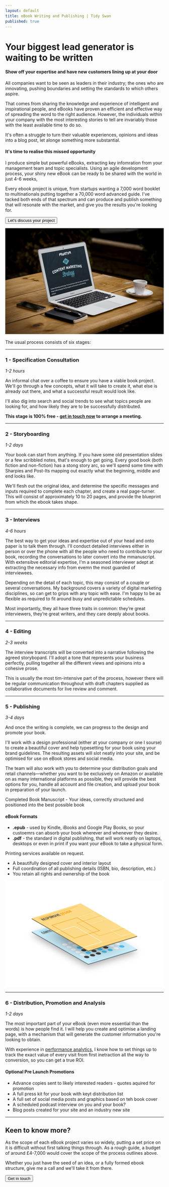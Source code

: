 ```yaml
---
layout: default
title: eBook Writing and Publishing | Tidy Swan
published: true
---
```

# Your biggest lead generator is waiting to be written

#### Show off your expertise and have new customers lining up at your door

All companies want to be seen as leaders in their industry; the ones who are innovating, pushing boundaries and setting the standards to which others aspire.

That comes from sharing the knowledge and experience of intelligent and inspirational people, and eBooks have proven an efficient and effective way of spreading the word to the right audience. However, the individuals within your company with the most interesting stories to tell are invariably those with the least available time to do so.

It's often a struggle to turn their valuable experiences, opinions and ideas into a blog post, let alonge something more substantial.

#### It's time to realise this missed opportunity

I produce simple but powerful eBooks, extracting key infomration from your management team and topic specialists. Using an agile development process, your shiny new eBook can be ready to be shared with the world in just 4-6 weeks,

Every ebook project is unique, from startups wanting a 7,000 word booklet to multinationals putting together a 70,000 word advanced guide. I've tacked both ends of that spectrum and can produce and publish something that will resonate with the market, and give you the results you're looking for.

<a href="/contact"><button class="button">Let's discuss your project</button></a>

![diy-content-marketing-strategy.jpg](/assets/img/diy-content-marketing-strategy.jpg)

The usual process consists of six stages:

---
### 1 - Specification Consultation
_1-2 hours_

An informal chat over a coffee to ensure you have a viable book project. We'll go through a few concepts, what it will take to create it, what else is already out there, and what a successful result would look like.

I'll also dig into search and social trends to see what topics people are looking for, and how likely they are to be successfully distributed.

**This stage is 100% free - [get in touch now](/contact) to arrange a meeting.**

---
### 2 - Storyboarding
_1-2 days_

Your book can start from anything. If you have some old presentation slides or a few scribbled notes, that's enough to get going. Every good book (both fiction and non-fiction) has a stong story arc, so we'll spend some time with Sharpies and Post-Its mapping out exactly what the beginning, middle and end looks like.

We'll flesh out the original idea, and determine the specific messages and inputs required to complete each chapter, and create a real page-turner. This will consist of approximately 10 to 20 pages, and provide the blueprint from which the ebook takes shape.

---
### 3 - Interviews
_4-6 hours_

The best way to get your ideas and expertise out of your head and onto paper is to talk them through. I'll conduct detailed interviews either in person or over the phone with all the people who need to contribute to your book, recording the conversations to later convert into the mmanuscript. With extensibve editorial expertise, I'm a seasoned interviewer adept at extracting the necessary info from evemn the most guarded of interviewees.

Depending on the detail of each topic, this may consist of a couple or several conversations. My background covers a variety of digital marketing disciplines, so can get to grips with any topic with ease. I'm happy to be as flexible as required to fit around busy and unpredictable schedules.

Most importantly, they all have three traits in common: they’re great interviewers, they’re great writers, and they care deeply about books.

---
### 4 - Editing
_2-3 weeks_

The interview transcripts will be converted into a narrative following the agreed storybopard. I'll adopt a tone that represents your business perfectly, pulling together all the different views and opinions into a cohesive prose.

This is usually the most tim-intensive part of the process, however there will be regular communication throughout with draft chapters supplied as collaborative documents for live review and comment.

---
### 5 - Publishing
_3-4 days_

And once the writing is complete, we can progress to the design and promote your book.

I'll work with a design professional (either at your company or one I sourse) to create a beautiful cover and help typesetting for your book using your brand guidelines. The resulting assets will slot neatly into your site, and be optimised for use on eBook stores and social media.

The team will also work with you to determine your distribution goals and retail channels—whether you want to be exclusively on Amazon or available on as many international platforms as possible, they will provide the best options for you, handle all account and file creation, and upload your book in preparation of your launch.

Completed Book Manuscript - Your ideas, correctly structured and positioned into the best possible book

#### eBook Formats 

- **.epub** - used by Kindle, iBooks and Google Play Books, so your custoemrs can absorb your book wherever and whenever they desire.
- **.pdf** - the standard in digital publishing, that will work neatly on laptops, desktops or even in print if you want your eBook to take a physical form.

Printing services available on request.

- A beautifully designed cover and interior layout
- Full coordination of all publishing details (ISBN, bio, description, etc.)
- You retain all rights and ownership of the book

![ebooks.png](/assets/img/ebooks.png)

---
### 6 - Distribution, Promotion and Analysis
_1-2 days_

The most important part of your eBook (even more essential than the words) is how people find it. I will help you create and optimise a landing page, with a mechanism that will generate the customer information you're looking to obtain.

With experience in [performance analytics](/consultancy/performance-analytics/), I know how to set things up to track the exact value of every visit from first inetraction all the way to conversion, so you can get a true ROI.

#### Optional Pre Launch Promotions
- Advance copies sent to likely interested readers - quotes aquired for promotion
- A full press kit for your book with keyt distribution list
- A full set of social media posts and graphics based on teh book cover
- A scheduled podcast interview on you and your book?
- Blog posts created for your site and an industry new site

---
## Keen to know more?

As the scope of each eBook project varies so widely, putting a set price on it is difficult without first talking things through. As a rough guide, a budget of around £4-7,000 would cover the scope of the process outlines above.

Whether you just have the seed of an idea, or a fully formed ebook structure, give me a call and we'll take it from there.

<a href="/contact"><button class="button">Get in touch</button></a>
